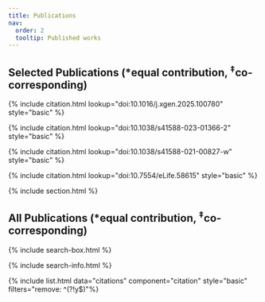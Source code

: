 ```yaml
---
title: Publications
nav:
  order: 2
  tooltip: Published works
---
```


## Selected Publications (<span>&#42;</span>equal contribution, <sup>‡</sup>co-corresponding)
{% include citation.html lookup="doi:10.1016/j.xgen.2025.100780" style="basic" %}

{% include citation.html lookup="doi:10.1038/s41588-023-01366-2" style="basic" %}

{% include citation.html lookup="doi:10.1038/s41588-021-00827-w" style="basic" %}

{% include citation.html lookup="doi:10.7554/eLife.58615" style="basic" %}

{% include section.html %}

## All Publications (<span>&#42;</span>equal contribution, <sup>‡</sup>co-corresponding)

{% include search-box.html %}

{% include search-info.html %}

{% include list.html data="citations" component="citation" style="basic" filters="remove: ^(?!y$)"%}

